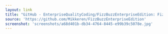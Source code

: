 ```yaml
---
layout: link
title: "GitHub - EnterpriseQualityCoding/FizzBuzzEnterpriseEdition: FizzBuzz Enterprise Edition is a no-nonsense implementation of FizzBuzz made by serious businessmen for serious business purposes."
source: 'https://github.com/Mikkeren/FizzBuzzEnterpriseEdition'
screenshot: 'screenshots/a68d401b-db34-4764-8445-e99b39c5078e.jpg'
---
```


